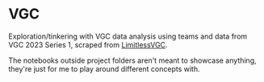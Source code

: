 # VGC

Exploration/tinkering with VGC data analysis using teams and data from VGC 2023 Series 1, scraped from [LimitlessVGC](https://limitlessvgc.com).

The notebooks outside project folders aren't meant to showcase anything, they're just for me to play around different concepts with.
